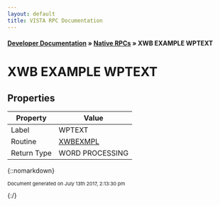```yaml
---
layout: default
title: VISTA RPC Documentation
---
```


#### [Developer Documentation](../index) &#187; [Native RPCs](TableOfContents) &#187; XWB EXAMPLE WPTEXT<br/>
# XWB EXAMPLE WPTEXT



## Properties

Property | Value
--- | ---
Label | WPTEXT
Routine | [XWBEXMPL](http://code.osehra.org/dox/Routine_XWBEXMPL_source.html)
Return Type | WORD PROCESSING




{::nomarkdown} <br/><p style="font-size: 11px">Document generated on July 13th 2017, 2:13:30 pm</p>{:/}